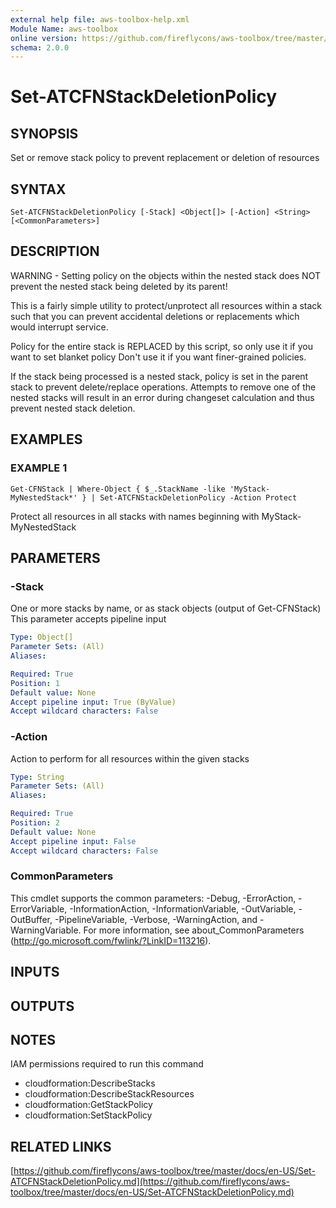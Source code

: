 ```yaml
---
external help file: aws-toolbox-help.xml
Module Name: aws-toolbox
online version: https://github.com/fireflycons/aws-toolbox/tree/master/docs/en-US/Set-ATCFNStackDeletionPolicy.md
schema: 2.0.0
---
```


# Set-ATCFNStackDeletionPolicy

## SYNOPSIS
Set or remove stack policy to prevent replacement or deletion of resources

## SYNTAX

```
Set-ATCFNStackDeletionPolicy [-Stack] <Object[]> [-Action] <String> [<CommonParameters>]
```

## DESCRIPTION
WARNING - Setting policy on the objects within the nested stack does NOT prevent the nested stack being deleted by its parent!

This is a fairly simple utility to protect/unprotect all resources within a stack
such that you can prevent accidental deletions or replacements which would interrupt service.

Policy for the entire stack is REPLACED by this script, so only use it if you want to set blanket policy
Don't use it if you want finer-grained policies.

If the stack being processed is a nested stack, policy is set in the parent stack to prevent delete/replace operations.
Attempts to remove one of the nested stacks will result in an error during changeset calculation and thus prevent nested stack deletion.

## EXAMPLES

### EXAMPLE 1
```
Get-CFNStack | Where-Object { $_.StackName -like 'MyStack-MyNestedStack*' } | Set-ATCFNStackDeletionPolicy -Action Protect
```

Protect all resources in all stacks with names beginning with MyStack-MyNestedStack

## PARAMETERS

### -Stack
One or more stacks by name, or as stack objects (output of Get-CFNStack)
This parameter accepts pipeline input

```yaml
Type: Object[]
Parameter Sets: (All)
Aliases:

Required: True
Position: 1
Default value: None
Accept pipeline input: True (ByValue)
Accept wildcard characters: False
```

### -Action
Action to perform for all resources within the given stacks

```yaml
Type: String
Parameter Sets: (All)
Aliases:

Required: True
Position: 2
Default value: None
Accept pipeline input: False
Accept wildcard characters: False
```

### CommonParameters
This cmdlet supports the common parameters: -Debug, -ErrorAction, -ErrorVariable, -InformationAction, -InformationVariable, -OutVariable, -OutBuffer, -PipelineVariable, -Verbose, -WarningAction, and -WarningVariable.
For more information, see about_CommonParameters (http://go.microsoft.com/fwlink/?LinkID=113216).

## INPUTS

## OUTPUTS

## NOTES
IAM permissions required to run this command
- cloudformation:DescribeStacks
- cloudformation:DescribeStackResources
- cloudformation:GetStackPolicy
- cloudformation:SetStackPolicy

## RELATED LINKS

[https://github.com/fireflycons/aws-toolbox/tree/master/docs/en-US/Set-ATCFNStackDeletionPolicy.md](https://github.com/fireflycons/aws-toolbox/tree/master/docs/en-US/Set-ATCFNStackDeletionPolicy.md)

